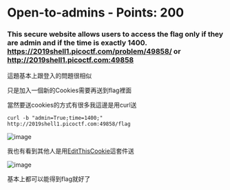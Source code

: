  
# Open-to-admins - Points: 200
 
### This secure website allows users to access the flag only if they are admin and if the time is exactly 1400. https://2019shell1.picoctf.com/problem/49858/ or http://2019shell1.picoctf.com:49858


這題基本上跟登入的問題很相似

只是加入一個新的Cookies需要再送到flag裡面

當然要送cookies的方式有很多我這邊是用curl送

```curl -b "admin=True;time=1400;" http://2019shell1.picoctf.com:49858/flag```

![image](https://github.com/bohsiang/CTF_practice/blob/master/picoCTF2019/picture/Open-to-admins_1.PNG)

我也有看到其他人是用[EditThisCookie](https://chrome.google.com/webstore/detail/editthiscookie/fngmhnnpilhplaeedifhccceomclgfbg?hl=zh-TW)這套件送


![image](https://github.com/bohsiang/CTF_practice/blob/master/picoCTF2019/picture/Open-to-admins_2.PNG)

基本上都可以能得到flag就好了

